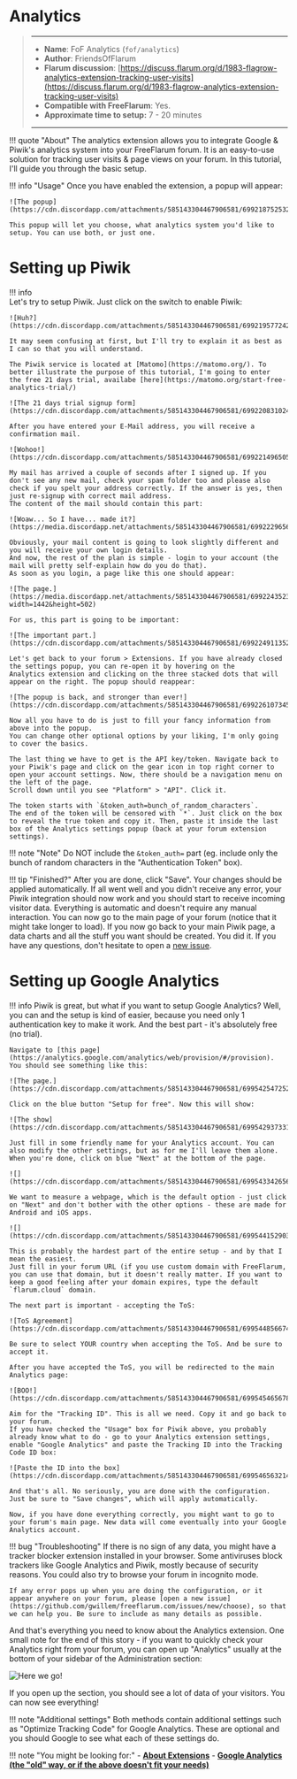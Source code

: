 # Analytics

> ---
> - **Name**: FoF Analytics (`fof/analytics`)
> - **Author**: FriendsOfFlarum
> - **Flarum discussion**: [https://discuss.flarum.org/d/1983-flagrow-analytics-extension-tracking-user-visits](https://discuss.flarum.org/d/1983-flagrow-analytics-extension-tracking-user-visits)
> - **Compatible with FreeFlarum**: Yes.
> - **Approximate time to setup:** 7 - 20 minutes
>
> ---

!!! quote "About"
    The analytics extension allows you to integrate Google & Piwik's analytics system into your FreeFlarum forum.
    It is an easy-to-use solution for tracking user visits & page views on your forum. In this tutorial, I'll guide you through the
    basic setup.

!!! info "Usage"
    Once you have enabled the extension, a popup will appear:

    ![The popup](https://cdn.discordapp.com/attachments/585143304467906581/699218752532643850/unknown.png)

    This popup will let you choose, what analytics system you'd like to setup. You can use both, or just one.

# Setting up Piwik
    
!!! info    
    Let's try to setup Piwik. Just click on the switch to enable Piwik:

    ![Huh?](https://cdn.discordapp.com/attachments/585143304467906581/699219577242124328/unknown.png)

    It may seem confusing at first, but I'll try to explain it as best as I can so that you will understand.

    The Piwik service is located at [Matomo](https://matomo.org/). To better illustrate the purpose of this tutorial, I'm going to enter     the free 21 days trial, availabe [here](https://matomo.org/start-free-analytics-trial/)

    ![The 21 days trial signup form](https://cdn.discordapp.com/attachments/585143304467906581/699220831024447529/unknown.png)

    After you have entered your E-Mail address, you will receive a confirmation mail.

    ![Wohoo!](https://cdn.discordapp.com/attachments/585143304467906581/699221496505040986/unknown.png)

    My mail has arrived a couple of seconds after I signed up. If you don't see any new mail, check your spam folder too and please also    check if you spelt your address correctly. If the answer is yes, then just re-signup with correct mail address.
    The content of the mail should contain this part:

    ![Woaw... So I have... made it?](https://media.discordapp.net/attachments/585143304467906581/699222965686108170/unknown.png)

    Obviously, your mail content is going to look slightly different and you will receive your own login details.
    And now, the rest of the plan is simple - login to your account (the mail will pretty self-explain how do you do that).
    As soon as you login, a page like this one should appear:

    ![The page.](https://media.discordapp.net/attachments/585143304467906581/699224352389857362/unknown.png?width=1442&height=502)

    For us, this part is going to be important:

    ![The important part.](https://cdn.discordapp.com/attachments/585143304467906581/699224911352299530/unknown.png)

    Let's get back to your forum > Extensions. If you have already closed the settings popup, you can re-open it by hovering on the     Analytics extension and clicking on the three stacked dots that will appear on the right. The popup should reappear:

    ![The popup is back, and stronger than ever!](https://cdn.discordapp.com/attachments/585143304467906581/699226107345502258/unknown.png)

    Now all you have to do is just to fill your fancy information from above into the popup.
    You can change other optional options by your liking, I'm only going to cover the basics.

    The last thing we have to get is the API key/token. Navigate back to your Piwik's page and click on the gear icon in top right corner to open your account settings. Now, there should be a navigation menu on the left of the page. 
    Scroll down until you see "Platform" > "API". Click it.

    The token starts with `&token_auth=bunch_of_random_characters`.
    The end of the token will be censored with `*`. Just click on the box to reveal the true token and copy it. Then, paste it inside the last box of the Analytics settings popup (back at your forum extension settings).

!!! note "Note" 
    Do NOT include the `&token_auth=` part (eg. include only the bunch of random characters in the "Authentication Token" box).

!!! tip "Finished?"
    After you are done, click "Save". Your changes should be applied automatically.
    If all went well and you didn't receive any error, your Piwik integration should now work and you should start to receive incoming visitor data.
    Everything is automatic and doesn't require any manual interaction. You can now go to the main page of your forum (notice that it might take longer to load). If you now go back to your main Piwik page, a data charts and all the stuff you want should be created.
    You did it. If you have any questions, don't hesitate to open a [new issue](https://github.com/gwillem/freeflarum.com/issues/new/choose/).

# Setting up Google Analytics

!!! info
    Piwik is great, but what if you want to setup Google Analytics? Well, you can and the setup is kind of easier, because you need only 
    1 authentication key to make it work. And the best part - it's absolutely free (no trial).
    
    Navigate to [this page](https://analytics.google.com/analytics/web/provision/#/provision). You should see something like this:
    
    ![The page.](https://cdn.discordapp.com/attachments/585143304467906581/699542547252379668/unknown.png)
    
    Click on the blue button "Setup for free". Now this will show:
    
    ![The show](https://cdn.discordapp.com/attachments/585143304467906581/699542937331302420/unknown.png)
    
    Just fill in some friendly name for your Analytics account. You can also modify the other settings, but as for me I'll leave them alone.
    When you're done, click on blue "Next" at the bottom of the page.
    
    ![](https://cdn.discordapp.com/attachments/585143304467906581/699543342656258068/unknown.png)
    
    We want to measure a webpage, which is the default option - just click on "Next" and don't bother with the other options - these are made for Android and iOS apps.
    
    ![](https://cdn.discordapp.com/attachments/585143304467906581/699544152903254056/unknown.png)
    
    This is probably the hardest part of the entire setup - and by that I mean the easiest. 
    Just fill in your forum URL (if you use custom domain with FreeFlarum, you can use that domain, but it doesn't really matter. If you want to keep a good feeling after your domain expires, type the default `flarum.cloud` domain.
    
    The next part is important - accepting the ToS:
    
    ![ToS Agreement](https://cdn.discordapp.com/attachments/585143304467906581/699544856674041946/unknown.png)
    
    Be sure to select YOUR country when accepting the ToS. And be sure to accept it.
    
    After you have accepted the ToS, you will be redirected to the main Analytics page:
    
    ![BOO!](https://cdn.discordapp.com/attachments/585143304467906581/699545465678594158/unknown.png)
    
    Aim for the "Tracking ID". This is all we need. Copy it and go back to your forum. 
    If you have checked the "Usage" box for Piwik above, you probably already know what to do - go to your Analytics extension settings, enable "Google Analytics" and paste the Tracking ID into the Tracking Code ID box:
    
    ![Paste the ID into the box](https://cdn.discordapp.com/attachments/585143304467906581/699546563214835742/unknown.png)
    
    And that's all. No seriously, you are done with the configuration. Just be sure to "Save changes", which will apply automatically.
    
    Now, if you have done everything correctly, you might want to go to your forum's main page. New data will come eventually into your Google Analytics account.
    
!!! bug "Troubleshooting"
    If there is no sign of any data, you might have a tracker blocker extension installed in your browser. Some antiviruses block trackers like Google Analytics and Piwik, mostly because of security reasons.
    You could also try to browse your forum in incognito mode.
    
    If any error pops up when you are doing the configuration, or it appear anywhere on your forum, please [open a new issue](https://github.com/gwillem/freeflarum.com/issues/new/choose), so that we can help you. Be sure to include as many details as possible.
    
And that's everything you need to know about the Analytics extension. One small note for the end of this story - if you want to quickly check your Analytics right from your forum, you can open up "Analytics" usually at the bottom of your sidebar of the Administration section:

![Here we go!](https://cdn.discordapp.com/attachments/585143304467906581/699548329813475358/unknown.png)

If you open up the section, you should see a lot of data of your visitors. You can now see everything!

!!! note "Additional settings"
    Both methods contain additional settings such as "Optimize Tracking Code" for Google Analytics. These are optional and you should Google to see what each of these settings do.

!!! note "You might be looking for:"
    - **[About Extensions](/docs/how-to/extensions/about-extensions/)**
    - **[Google Analytics (the "old" way, or if the above doesn't fit your needs)](/docs/how-to/integrations/google-analytics/)**
